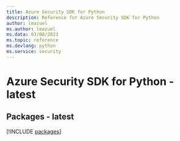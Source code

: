 ```yaml
---
title: Azure Security SDK for Python
description: Reference for Azure Security SDK for Python
author: lmazuel
ms.author: lmazuel
ms.data: 03/08/2023
ms.topic: reference
ms.devlang: python
ms.service: security
---
```

# Azure Security SDK for Python - latest
## Packages - latest
[!INCLUDE [packages](security-index.md)]